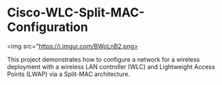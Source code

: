 # Cisco-WLC-Split-MAC-Configuration
<img src="https://i.imgur.com/BWoLnB2.png>

This project demonstrates how to configure a network for a wireless deployment with a wireless LAN controller (WLC) and Lightweight Access Points (LWAP) via a Split-MAC architecture. 
